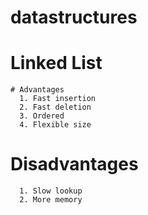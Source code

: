 # datastructures
# Linked List
    # Advantages
      1. Fast insertion
      2. Fast deletion
      3. Ordered
      4. Flexible size
   
   # Disadvantages
      1. Slow lookup
      2. More memory
